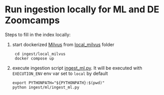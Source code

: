 # Run ingestion locally for ML and DE Zoomcamps

Steps to fill in the index locally:

1. start dockerized [Milvus](https://milvus.io/) from [local_milvus](local_milvus) folder
    ```shell
     cd ingest/local_milvus
     docker compose up    
    ```
   
1. execute ingestion script [ingest_ml.py](ml/ingest_ml.py). 
It will be executed with `EXECUTION_ENV` env var set to `local` by default
   ```shell
   export PYTHONPATH="${PYTHONPATH}:$(pwd)" 
   python ingest/ml/ingest_ml.py
   ```